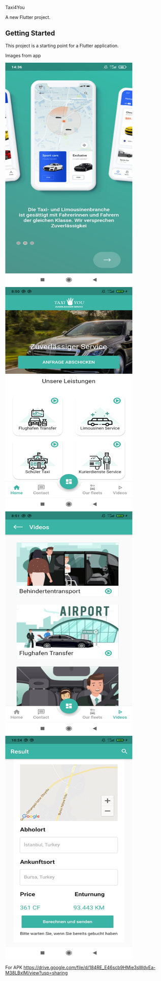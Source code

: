 Taxi4You

A new Flutter project.

## Getting Started

This project is a starting point for a Flutter application.

Images from app

<img src="https://github.com/BorannOzkaya/taxiyou/blob/main/assets/images/onboard.jpg" width="400" height="700">  <img src="https://github.com/BorannOzkaya/taxiyou/blob/main/assets/images/home.jpg" width="400" height="700">  <img src="https://github.com/BorannOzkaya/taxiyou/blob/main/assets/images/videos.jpg" width="400" height="700">  <img src="https://github.com/BorannOzkaya/taxiyou/blob/main/assets/images/jezztbuchen.jpg" width="400" height="700">






For APK 
https://drive.google.com/file/d/184RE_E46scb9HMie3sWdvEa-M38LBxlM/view?usp=sharing


